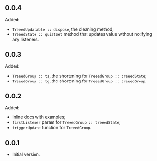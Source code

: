 ## 0.0.4
Added:
- `TreeedUpdatable :: dispose`, the cleaning method;
- `TreeedState :: quietSet` method that updates value without notifying any listeners.

## 0.0.3
Added:
- `TreeedGroup :: ts`, the shortening for `TreeedGroup :: treeedState`;
- `TreeedGroup :: tg`, the shortening for `TreeedGroup :: treeedGroup`.

## 0.0.2

Added:
- Inline docs with examples;
- `firstListener` param for `TreeedGroup :: treeedState`;
- `triggerUpdate` function for `TreeedGroup`.

## 0.0.1

- Initial version.

